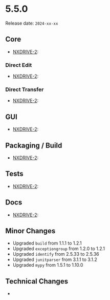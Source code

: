 # 5.5.0

Release date: `2024-xx-xx`

## Core

- [NXDRIVE-2](https://jira.nuxeo.com/browse/NXDRIVE-2):

### Direct Edit

- [NXDRIVE-2](https://jira.nuxeo.com/browse/NXDRIVE-2):

### Direct Transfer

- [NXDRIVE-2](https://jira.nuxeo.com/browse/NXDRIVE-2):

## GUI

- [NXDRIVE-2](https://jira.nuxeo.com/browse/NXDRIVE-2):

## Packaging / Build

- [NXDRIVE-2](https://jira.nuxeo.com/browse/NXDRIVE-2):

## Tests

- [NXDRIVE-2](https://jira.nuxeo.com/browse/NXDRIVE-2):

## Docs

- [NXDRIVE-2](https://jira.nuxeo.com/browse/NXDRIVE-2):

## Minor Changes

- Upgraded `build` from 1.1.1 to 1.2.1
- Upgraded `exceptiongroup` from 1.2.0 to 1.2.1
- Upgraded `identify` from 2.5.33 to 2.5.36
- Upgraded `junitparser` from 3.1.1 to 3.1.2
- Upgraded `mypy` from 1.5.1 to 1.10.0  

## Technical Changes

-
